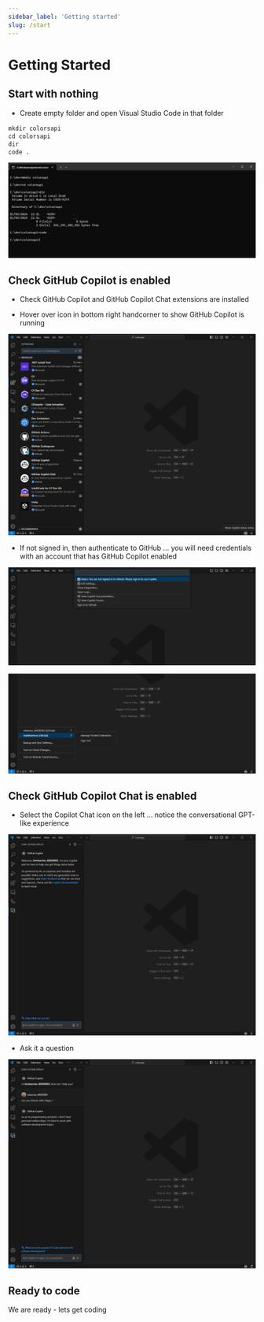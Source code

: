 ```yaml
---
sidebar_label: 'Getting started'
slug: /start
---
```


# Getting Started

## Start with nothing

- Create empty folder and open Visual Studio Code in that folder 

```
mkdir colorsapi
cd colorsapi
dir
code . 

```

![](../images/start1.png)


## Check GitHub Copilot is enabled

- Check GitHub Copilot and GitHub Copilot Chat extensions are installed

- Hover over icon in bottom right handcorner to show GitHub Copilot is running

![](../images/start2.png)

- If not signed in, then authenticate to GitHub ... you will need credentials with an account that has GitHub Copilot enabled

![](../images/start3.png)

![](../images/start4.png)

## Check GitHub Copilot Chat is enabled

- Select the Copilot Chat icon on the left ... notice the conversational GPT-like experience

![](../images/start5.png)

- Ask it a question 

![](../images/start6.png)


## Ready to code 

We are ready - lets get coding  

